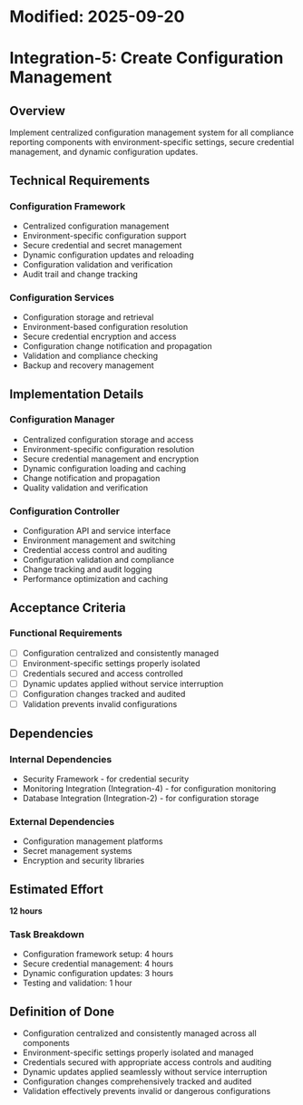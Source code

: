 # Modified: 2025-09-20

# Integration-5: Create Configuration Management

## Overview
Implement centralized configuration management system for all compliance reporting components with environment-specific settings, secure credential management, and dynamic configuration updates.

## Technical Requirements

### Configuration Framework
- Centralized configuration management
- Environment-specific configuration support
- Secure credential and secret management
- Dynamic configuration updates and reloading
- Configuration validation and verification
- Audit trail and change tracking

### Configuration Services
- Configuration storage and retrieval
- Environment-based configuration resolution
- Secure credential encryption and access
- Configuration change notification and propagation
- Validation and compliance checking
- Backup and recovery management

## Implementation Details

### Configuration Manager
- Centralized configuration storage and access
- Environment-specific configuration resolution
- Secure credential management and encryption
- Dynamic configuration loading and caching
- Change notification and propagation
- Quality validation and verification

### Configuration Controller
- Configuration API and service interface
- Environment management and switching
- Credential access control and auditing
- Configuration validation and compliance
- Change tracking and audit logging
- Performance optimization and caching

## Acceptance Criteria

### Functional Requirements
- [ ] Configuration centralized and consistently managed
- [ ] Environment-specific settings properly isolated
- [ ] Credentials secured and access controlled
- [ ] Dynamic updates applied without service interruption
- [ ] Configuration changes tracked and audited
- [ ] Validation prevents invalid configurations

## Dependencies

### Internal Dependencies
- Security Framework - for credential security
- Monitoring Integration (Integration-4) - for configuration monitoring
- Database Integration (Integration-2) - for configuration storage

### External Dependencies
- Configuration management platforms
- Secret management systems
- Encryption and security libraries

## Estimated Effort
**12 hours**

### Task Breakdown
- Configuration framework setup: 4 hours
- Secure credential management: 4 hours
- Dynamic configuration updates: 3 hours
- Testing and validation: 1 hour

## Definition of Done
- Configuration centralized and consistently managed across all components
- Environment-specific settings properly isolated and managed
- Credentials secured with appropriate access controls and auditing
- Dynamic updates applied seamlessly without service interruption
- Configuration changes comprehensively tracked and audited
- Validation effectively prevents invalid or dangerous configurations
